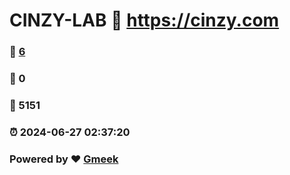# CINZY-LAB :link: https://cinzy.com 
### :page_facing_up: [6](https://cinzy.com/tag.html) 
### :speech_balloon: 0 
### :hibiscus: 5151 
### :alarm_clock: 2024-06-27 02:37:20 
### Powered by :heart: [Gmeek](https://github.com/Meekdai/Gmeek)
